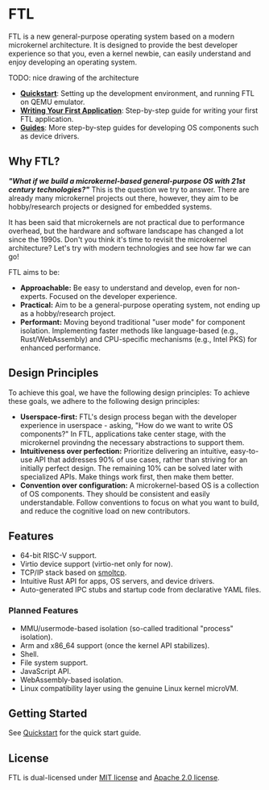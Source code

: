 # FTL

FTL is a new general-purpose operating system based on a modern microkernel architecture. It is designed to provide the best developer experience so that you, even a kernel newbie, can easily understand and enjoy developing an operating system.

TODO: nice drawing of the architecture

- **[Quickstart](docs/quickstart.md)**: Setting up the development environment, and running FTL on QEMU emulator.
- **[Writing Your First Application](docs/guides/writing-your-first-application.md)**: Step-by-step guide for writing your first FTL application.
- **[Guides](docs/guides)**: More step-by-step guides for developing OS components such as device drivers.

## Why FTL?

***"What if we build a microkernel-based general-purpose OS with 21st century technologies?"*** This is the question we try to answer. There are already many microkernel projects out there, however, they aim to be hobby/research projects or designed for embedded systems.

It has been said that microkernels are not practical due to performance overhead, but the hardware and software landscape has changed a lot since the 1990s. Don't you think it's time to revisit the microkernel architecture? Let's try with modern technologies and see how far we can go!

FTL aims to be:

- **Approachable:** Be easy to understand and develop, even for non-experts. Focused on the developer experience.
- **Practical:** Aim to be a general-purpose operating system, not ending up as a hobby/research project.
- **Performant:** Moving beyond traditional "user mode" for component isolation. Implementing faster methods like language-based (e.g., Rust/WebAssembly) and CPU-specific mechanisms (e.g., Intel PKS) for enhanced performance.

## Design Principles

To achieve this goal, we have the following design principles:
To achieve these goals, we adhere to the following design principles:

- **Userspace-first:** FTL's design process began with the developer experience in userspace - asking, "How do we want to write OS components?" In FTL, applications take center stage, with the microkernel provindng the necessary abstractions to support them.
- **Intuitiveness over perfection:** Prioritize delivering an intuitive, easy-to-use API that addresses 90% of use cases, rather than striving for an initially perfect design. The remaining 10% can be solved later with specialized APIs. Make things work first, then make them better.
- **Convention over configuration:** A microkernel-based OS is a collection of OS components. They should be consistent and easily understandable. Follow conventions to focus on what you want to build, and reduce the cognitive load on new contributors.

## Features

- 64-bit RISC-V support.
- Virtio device support (virtio-net only for now).
- TCP/IP stack based on [smoltcp](https://github.com/smoltcp-rs/smoltcp).
- Intuitive Rust API for apps, OS servers, and device drivers.
- Auto-generated IPC stubs and startup code from declarative YAML files.

### Planned Features


- MMU/usermode-based isolation (so-called traditional "process" isolation).
- Arm and x86_64 support (once the kernel API stabilizes).
- Shell.
- File system support.
- JavaScript API.
- WebAssembly-based isolation.
- Linux compatibility layer using the genuine Linux kernel microVM.

## Getting Started

See [Quickstart](docs/quickstart.md) for the quick start guide.

## License

FTL is dual-licensed under [MIT license](https://opensource.org/license/mit) and [Apache 2.0 license](https://opensource.org/license/apache-2-0).
